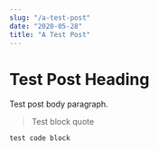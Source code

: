 ```yaml
---
slug: "/a-test-post"
date: "2020-05-28"
title: "A Test Post"
---
```


# Test Post Heading

Test post body paragraph.

> Test block quote

```
test code block
```
